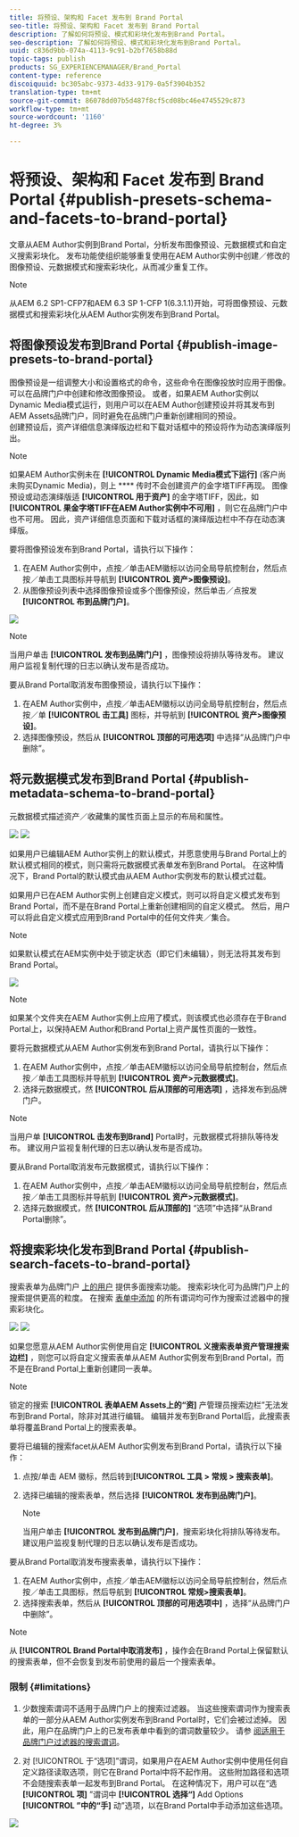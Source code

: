 ```yaml
---
title: 将预设、架构和 Facet 发布到 Brand Portal
seo-title: 将预设、架构和 Facet 发布到 Brand Portal
description: 了解如何将预设、模式和彩块化发布到Brand Portal。
seo-description: 了解如何将预设、模式和彩块化发布到Brand Portal。
uuid: c836d9bb-074a-4113-9c91-b2bf7658b88d
topic-tags: publish
products: SG_EXPERIENCEMANAGER/Brand_Portal
content-type: reference
discoiquuid: bc305abc-9373-4d33-9179-0a5f3904b352
translation-type: tm+mt
source-git-commit: 86078dd07b5d487f8cf5cd08bc46e4745529c873
workflow-type: tm+mt
source-wordcount: '1160'
ht-degree: 3%

---
```



# 将预设、架构和 Facet 发布到 Brand Portal {#publish-presets-schema-and-facets-to-brand-portal}

文章从AEM Author实例到Brand Portal，分析发布图像预设、元数据模式和自定义搜索彩块化。 发布功能使组织能够重复使用在AEM Author实例中创建／修改的图像预设、元数据模式和搜索彩块化，从而减少重复工作。

>[!NOTE]
>
>从AEM 6.2 SP1-CFP7和AEM 6.3 SP 1-CFP 1(6.3.1.1)开始，可将图像预设、元数据模式和搜索彩块化从AEM Author实例发布到Brand Portal。

## 将图像预设发布到Brand Portal {#publish-image-presets-to-brand-portal}

图像预设是一组调整大小和设置格式的命令，这些命令在图像投放时应用于图像。 可以在品牌门户中创建和修改图像预设。 或者，如果AEM Author实例以Dynamic Media模式运行，则用户可以在AEM Author创建预设并将其发布到AEM Assets品牌门户，同时避免在品牌门户重新创建相同的预设。\
创建预设后，资产详细信息演绎版边栏和下载对话框中的预设将作为动态演绎版列出。

>[!NOTE]
>
>如果AEM Author实例未在 **[!UICONTROL Dynamic Media模式下运行]** (客户尚未购买Dynamic Media)，则上 **** 传时不会创建资产的金字塔TIFF再现。 图像预设或动态演绎版适 **[!UICONTROL 用于资产]** 的金字塔TIFF，因此，如 **[!UICONTROL 果金字塔TIFF在AEM Author实例中不可用]** ，则它在品牌门户中也不可用。 因此，资产详细信息页面和下载对话框的演绎版边栏中不存在动态演绎版。

要将图像预设发布到Brand Portal，请执行以下操作：

1. 在AEM Author实例中，点按／单击AEM徽标以访问全局导航控制台，然后点按／单击工具图标并导航到 **[!UICONTROL 资产>图像预设]**。
1. 从图像预设列表中选择图像预设或多个图像预设，然后单击／点按发 **[!UICONTROL 布到品牌门户]**。

![](assets/publishpreset.png)

>[!NOTE]
>
>当用户单击 **[!UICONTROL 发布到品牌门户]** ，图像预设将排队等待发布。 建议用户监视复制代理的日志以确认发布是否成功。

要从Brand Portal取消发布图像预设，请执行以下操作：

1. 在AEM Author实例中，点按／单击AEM徽标以访问全局导航控制台，然后点按／单 **[!UICONTROL 击工具]** 图标，并导航到 **[!UICONTROL 资产>图像预设]**。
1. 选择图像预设，然后从 **[!UICONTROL 顶部的可用选项]** 中选择“从品牌门户中删除”。

## 将元数据模式发布到Brand Portal  {#publish-metadata-schema-to-brand-portal}

元数据模式描述资产／收藏集的属性页面上显示的布局和属性。

![](assets/metadata-schema-editor.png) ![](assets/asset-properties-1.png)

如果用户已编辑AEM Author实例上的默认模式，并愿意使用与Brand Portal上的默认模式相同的模式，则只需将元数据模式表单发布到Brand Portal。 在这种情况下，Brand Portal的默认模式由从AEM Author实例发布的默认模式过载。

如果用户已在AEM Author实例上创建自定义模式，则可以将自定义模式发布到Brand Portal，而不是在Brand Portal上重新创建相同的自定义模式。 然后，用户可以将此自定义模式应用到Brand Portal中的任何文件夹／集合。

>[!NOTE]
>
>如果默认模式在AEM实例中处于锁定状态（即它们未编辑），则无法将其发布到Brand Portal。

![](assets/default-schema-form.png)

>[!NOTE]
>
>如果某个文件夹在AEM Author实例上应用了模式，则该模式也必须存在于Brand Portal上，以保持AEM Author和Brand Portal上资产属性页面的一致性。

要将元数据模式从AEM Author实例发布到Brand Portal，请执行以下操作：

1. 在AEM Author实例中，点按／单击AEM徽标以访问全局导航控制台，然后点按／单击工具图标并导航到 **[!UICONTROL 资产>元数据模式]**。
1. 选择元数据模式，然 **[!UICONTROL 后从顶部的可用选项]** ，选择发布到品牌门户。

>[!NOTE]
>
>当用户单 **[!UICONTROL 击发布到Brand]** Portal时，元数据模式将排队等待发布。 建议用户监视复制代理的日志以确认发布是否成功。

要从Brand Portal取消发布元数据模式，请执行以下操作：

1. 在AEM Author实例中，点按／单击AEM徽标以访问全局导航控制台，然后点按／单击工具图标并导航到 **[!UICONTROL 资产>元数据模式]**。
1. 选择元数据模式，然 **[!UICONTROL 后从顶部的]** “选项”中选择“从Brand Portal删除”。

## 将搜索彩块化发布到Brand Portal {#publish-search-facets-to-brand-portal}

搜索表单为品牌门户 [上的用户](../using/brand-portal-search-facets.md) 提供多面搜索功能。 搜索彩块化可为品牌门户上的搜索提供更高的粒度。 在搜索 [表单中添加](https://helpx.adobe.com/experience-manager/6-5/assets/using/search-facets.html#AddingaPredicate) 的所有谓词均可作为搜索过滤器中的搜索彩块化。

![](assets/property-predicate-removed.png)
![](assets/search-form.png)

如果您愿意从AEM Author实例使用自定 **[!UICONTROL 义搜索表单资产管理搜索边栏]** ，则您可以将自定义搜索表单从AEM Author实例发布到Brand Portal，而不是在Brand Portal上重新创建同一表单。

>[!NOTE]
>
>锁定的搜索 **[!UICONTROL 表单AEM Assets上的“资]** 产管理员搜索边栏”无法发布到Brand Portal，除非对其进行编辑。 编辑并发布到Brand Portal后，此搜索表单将覆盖Brand Portal上的搜索表单。

要将已编辑的搜索facet从AEM Author实例发布到Brand Portal，请执行以下操作：

1. 点按/单击 AEM 徽标，然后转到&#x200B;**[!UICONTROL 工具 > 常规 > 搜索表单]**。
1. 选择已编辑的搜索表单，然后选择 **[!UICONTROL 发布到品牌门户]**。

   >[!NOTE]
   >
   >当用户单击 **[!UICONTROL 发布到品牌门户]**，搜索彩块化将排队等待发布。 建议用户监视复制代理的日志以确认发布是否成功。

要从Brand Portal取消发布搜索表单，请执行以下操作：

1. 在AEM Author实例中，点按／单击AEM徽标以访问全局导航控制台，然后点按／单击工具图标，然后导航到 **[!UICONTROL 常规>搜索表单]**。
1. 选择搜索表单，然后从 **[!UICONTROL 顶部的可用选项中]** ，选择“从品牌门户中删除”。

>[!NOTE]
>
>从 **[!UICONTROL Brand Portal中取消发布]** ，操作会在Brand Portal上保留默认的搜索表单，但不会恢复到发布前使用的最后一个搜索表单。

### 限制 {#limitations}

1. 少数搜索谓词不适用于品牌门户上的搜索过滤器。 当这些搜索谓词作为搜索表单的一部分从AEM Author实例发布到Brand Portal时，它们会被过滤掉。 因此，用户在品牌门户上的已发布表单中看到的谓词数量较少。 请参 [阅适用于品牌门户过滤器的搜索谓词](../using/brand-portal-search-facets.md#list-of-search-predicates)。

1. 对 [!UICONTROL 于“选项]”谓词，如果用户在AEM Author实例中使用任何自定义路径读取选项，则它在Brand Portal中将不起作用。 这些附加路径和选项不会随搜索表单一起发布到Brand Portal。 在这种情况下，用户可以在“选 **[!UICONTROL 项]** ”谓词中 **[!UICONTROL 选择“]** Add Options **[!UICONTROL ”中的“手]** 动”选项，以在Brand Portal中手动添加这些选项。

![](assets/options-predicate-manual.png)
